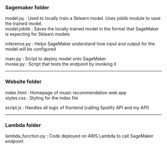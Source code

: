 ### Sagemaker folder

model.py : Used to locally train a Sklearn model. Uses joblib module to save the trained model.<br>
model.joblib : Saves the locally trained model in the format that SageMaker is expecting for Sklearn models<br>

inference.py : Helps SageMaker understand how input and output for the model will be configured<br>

main.py : Script to deploy model onto SageMaker<br>
invoke.py : Script that tests the endpoint by invoking it<br>

___________________________________________________________________________________________________

### Website folder

index.html : Homepage of music recommendation web app<br>
styles.css : Styling for the index file<br>

script.js : Handles all logic of frontend (calling Spotify API and my API)<br>

___________________________________________________________________________________________________

### Lambda folder

lambda_function.py : Code deployed on AWS Lambda to call SageMaker endpoint
